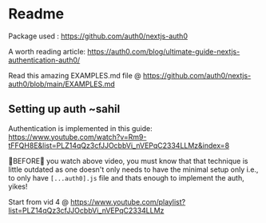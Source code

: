 # Readme

Package used : <https://github.com/auth0/nextjs-auth0>

A worth reading article: <https://auth0.com/blog/ultimate-guide-nextjs-authentication-auth0/>

Read this amazing EXAMPLES.md file @ <https://github.com/auth0/nextjs-auth0/blob/main/EXAMPLES.md>

## Setting up auth ~sahil

Authentication is implemented in this guide: <https://www.youtube.com/watch?v=Rm9-tFFQH8E&list=PLZ14qQz3cfJJOcbbVi_nVEPqC2334LLMz&index=8>

🥊︎BEFORE🥊︎ you watch above video, you must know that that technique is little outdated as one doesn't only needs to have the minimal setup only i.e., to only have `[...auth0].js`
file and thats enough to implement the auth, yikes!

Start from vid 4 @ <https://www.youtube.com/playlist?list=PLZ14qQz3cfJJOcbbVi_nVEPqC2334LLMz>

